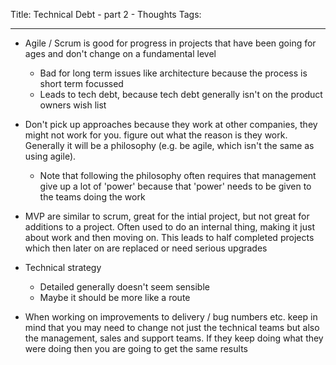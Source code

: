 Title: Technical Debt - part 2 - Thoughts
Tags:

---


- Agile / Scrum is good for progress in projects that have been going for ages and don't
  change on a fundamental level
  - Bad for long term issues like architecture because the process is short term focussed
  - Leads to tech debt, because tech debt generally isn't on the product owners wish list
- Don't pick up approaches because they work at other companies, they might not work for you.
  figure out what the reason is they work. Generally it will be a philosophy (e.g. be agile, which
  isn't the same as using agile).
  - Note that following the philosophy often requires that management give up a lot of
    'power' because that 'power' needs to be given to the teams doing the work

- MVP are similar to scrum, great for the intial project, but not great for additions to a
  project. Often used to do an internal thing, making it just about work and then moving on.
  This leads to half completed projects which then later on are replaced or need serious
  upgrades

- Technical strategy
  - Detailed generally doesn't seem sensible
  - Maybe it should be more like a route

- When working on improvements to delivery / bug numbers etc. keep in mind that you may need to change
  not just the technical teams but also the management, sales and support teams. If they keep doing what
  they were doing then you are going to get the same results